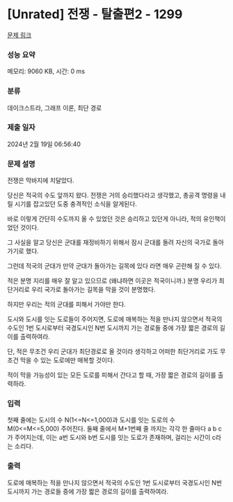 # [Unrated] 전쟁 - 탈출편2 - 1299 

[문제 링크](https://www.acmicpc.net/problem/1299) 

### 성능 요약

메모리: 9060 KB, 시간: 0 ms

### 분류

데이크스트라, 그래프 이론, 최단 경로

### 제출 일자

2024년 2월 19일 06:56:40

### 문제 설명

<p>전쟁은 막바지에 치달았다.</p>

<p>당신은 적국의 수도 앞까지 왔다. 전쟁은 거의 승리했다라고 생각했고, 총공격 명령을 내릴 시기를 잡고있던 도중 충격적인 소식을 알게된다.</p>

<p>바로 이렇게 간단히 수도까지 올 수 있었던 것은 승리하고 있던게 아니라, 적의 유인책이었던 것이다.</p>

<p>그 사실을 알고 당신은 군대를 재정비하기 위해서 잠시 군대를 돌려 자신의 국가로 돌아가기로 했다.</p>

<p>그런데 적국의 군대가 만약 군대가 돌아가는 길목에 있다 라면 매우 곤란해 질 수 있다.</p>

<p>적은 분명 지리를 매우 잘 알고 있으므로 (왜냐하면 이곳은 적국이니까.) 분명 우리가 최단거리로 우리 국가로 돌아가는 길목을 막을 것이 분명했다.</p>

<p>하지만 우리는 적의 군대를 피해서 가야만 한다.</p>

<p>도시와 도시를 잇는 도로들이 주어지면, 도로에 매복하는 적을 만나지 않으면서 적국의 수도인 1번 도시로부터 국경도시인 N번 도시까지 가는 경로들 중에 가장 짧은 경로의 길이를 출력하여라.</p>

<p>단, 적은 무조건 우리 군대가 최단경로로 올 것이라 생각하고 어떠한 최단거리로 가도 무조건 막을 수 있는 도로에만 매복할 것이다.</p>

<p>적이 막을 가능성이 있는 모든 도로를 피해서 간다고 할 때, 가장 짧은 경로의 길이를 출력하라.</p>

### 입력 

 <p>첫째 줄에는 도시의 수 N(1<=N<=1,000)과 도시를 잇는 도로의 수 M(0<=M<=5,000) 주어진다. 둘째 줄에서 M+1번째 줄 까지는 각각 한 줄마다 a b c가 주어지는데, 이는 a번 도시와 b번 도시를 잇는 도로가 존재하며, 걸리는 시간이 c라는 소리다.</p>

### 출력 

 <p>도로에 매복하는 적을 만나지 않으면서 적국의 수도인 1번 도시로부터 국경도시인 N번 도시까지 가는 경로들 중에 가장 짧은 경로의 길이를 출력하여라.</p>

